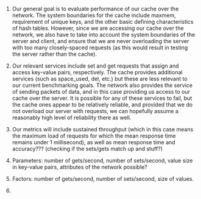 1. Our general goal is to evaluate performance of our cache over the network. The system boundaries for the cache include 
maxmem, requirement of unique keys, and the other basic defining characteristics of hash tables. However, since we are 
accessing our cache over the network, we also have to take into account the system boundaries of the server and client, and 
ensure that we are never overloading the server with too many closely-spaced requests (as this would result in testing 
the server rather than the cache).

2. Our relevant services include set and get requests that assign and access key-value pairs, respectively. The cache provides 
additional services (such as space_used, del, etc.) but these are less relevant to our current benchmarking goals. The network 
also provides the service of sending packets of data, and in this case providing us access to our cache over the server. It is 
possible for any of these services to fail, but the cache ones appear to be relatively reliable, and provided that we do not
overload our server with requests, we can hopefully assume a reasonably high level of reliability there as well.

3. Our metrics will include sustained throughput (which in this case means the maximum load of requests for which the mean 
response time remains under 1 millisecond), as well as mean response time and accuracy??? (checking if the sets/gets match up and stuff?) 

4. Parameters: number of gets/second, number of sets/second, value size in key-value pairs, attributes of the network possible?

5. Factors: number of gets/second, number of sets/second, size of values.

6. 
